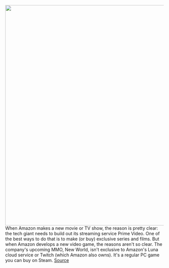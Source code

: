 <img src='https://cdn.vox-cdn.com/thumbor/xIVF-TDXTzeSLPxoncQY6yWvFQw=/0x0:3840x2160/1200x800/filters:focal(1613x773:2227x1387)/cdn.vox-cdn.com/uploads/chorus_image/image/69893101/ss_59edc8f4cd2c13495538a3c96040cd133cab6555.0.jpg' width='700px' /><br/>
When Amazon makes a new movie or TV show, the reason is pretty clear: the tech giant needs to build out its streaming service Prime Video. One of the best ways to do that is to make (or buy) exclusive series and films. But when Amazon develops a new video game, the reasons aren't so clear. The company's upcoming MMO, New World, isn't exclusive to Amazon's Luna cloud service or Twitch (which Amazon also owns). It's a regular PC game you can buy on Steam.
<a href='https://www.theverge.com/2021/9/22/22686351/amazon-games-christoph-hartmann-twitch-luna-new-world'> Source <a/>